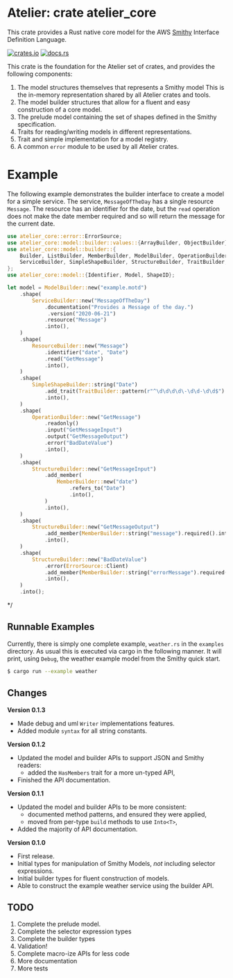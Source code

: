 # Atelier: crate atelier_core

This crate provides a Rust native core model for the AWS [Smithy](https://github.com/awslabs/smithy) Interface 
Definition Language.

[![crates.io](https://img.shields.io/crates/v/atelier_core.svg)](https://crates.io/crates/atelier_core)
[![docs.rs](https://docs.rs/atelier_core/badge.svg)](https://docs.rs/atelier_core)

This crate is the foundation for the Atelier set of crates, and provides the following components:

1. The model structures themselves that represents a Smithy model This is the in-memory representation shared by all 
   Atelier crates and tools.
1. The model builder structures that allow for a fluent and easy construction of a core model.
1. The prelude model containing the set of shapes defined in the Smithy specification.
1. Traits for reading/writing models in different representations.
1. Trait and simple implementation for a model registry.
1. A common `error` module to be used by all Atelier crates.

# Example

The following example demonstrates the builder interface to create a model for a simple service. The
service, `MessageOfTheDay` has a single resource `Message`. The resource has an identifier for the 
date, but the `read` operation does not make the date member required and so will return the message
for the current date.

```rust
use atelier_core::error::ErrorSource;
use atelier_core::model::builder::values::{ArrayBuilder, ObjectBuilder};
use atelier_core::model::builder::{
    Builder, ListBuilder, MemberBuilder, ModelBuilder, OperationBuilder, ResourceBuilder,
    ServiceBuilder, SimpleShapeBuilder, StructureBuilder, TraitBuilder,
};
use atelier_core::model::{Identifier, Model, ShapeID};

let model = ModelBuilder::new("example.motd")
    .shape(
        ServiceBuilder::new("MessageOfTheDay")
            .documentation("Provides a Message of the day.")
             .version("2020-06-21")
            .resource("Message")
            .into(),
    )
    .shape(
        ResourceBuilder::new("Message")
            .identifier("date", "Date")
            .read("GetMessage")
            .into(),
    )
    .shape(
        SimpleShapeBuilder::string("Date")
            .add_trait(TraitBuilder::pattern(r"^\d\d\d\d\-\d\d-\d\d$").into())
            .into(),
    )
    .shape(
        OperationBuilder::new("GetMessage")
            .readonly()
            .input("GetMessageInput")
            .output("GetMessageOutput")
            .error("BadDateValue")
            .into(),
    )
    .shape(
        StructureBuilder::new("GetMessageInput")
            .add_member(
                MemberBuilder::new("date")
                    .refers_to("Date")
                    .into(),
            )
            .into(),
    )
    .shape(
        StructureBuilder::new("GetMessageOutput")
            .add_member(MemberBuilder::string("message").required().into())
            .into(),
    )
    .shape(
        StructureBuilder::new("BadDateValue")
            .error(ErrorSource::Client)
            .add_member(MemberBuilder::string("errorMessage").required().into())
            .into(),
    )
    .into();
```
*/

## Runnable Examples

Currently, there is simply one complete example, `weather.rs` in the `examples` directory. As usual this is executed via
cargo in the following manner. It will print, using `Debug`, the weather example model from the Smithy quick start.

```bash
$ cargo run --example weather
```

## Changes

**Version 0.1.3**

* Made debug and uml `Writer` implementations features.
* Added module `syntax` for all string constants.

**Version 0.1.2**

* Updated the model and builder APIs to support JSON and Smithy readers:
  * added the `HasMembers` trait for a more un-typed API,
* Finished the API documentation.


**Version 0.1.1**

* Updated the model and builder APIs to be more consistent:
  * documented method patterns, and ensured they were applied,
  * moved from per-type `build` methods to use `Into<T>`,
* Added the majority of API documentation.

**Version 0.1.0**

* First release.
* Initial types for manipulation of Smithy Models, _not_ including selector expressions.
* Initial builder types for fluent construction of models.
* Able to construct the example weather service using the builder API.

## TODO

1. Complete the prelude model.
1. Complete the selector expression types
1. Complete the builder types
1. Validation!
2. Complete macro-ize APIs for less code
3. More documentation
4. More tests
